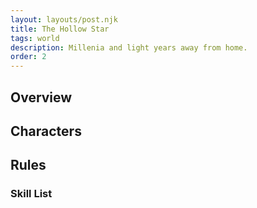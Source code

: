 ```yaml
---
layout: layouts/post.njk
title: The Hollow Star
tags: world
description: Millenia and light years away from home.
order: 2
---
```


## Overview

## Characters

## Rules

### Skill List

